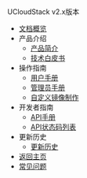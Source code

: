 <div class="sidebar_title icon-product__ucloudstack">UCloudStack v2.x版本</div>

* [文档概览](UCloudStack/README.md)
* 产品介绍
  * [产品简介](UCloudStack/v2.x/introduction/README.md)
  * [技术白皮书](UCloudStack/v2.x/techwhitepaper/README.md)
* 操作指南
  * [用户手册](UCloudStack/v2.x/userguide/README.md)
  * [管理员手册](UCloudStack/v2.x/adminguide/README.md)
  * [自定义镜像制作](UCloudStack/v2.x/customimage/README.md)
* 开发者指南
  * [API手册](UCloudStack/v2.x/apiguide/README.md)
  * [API状态码列表](UCloudStack/v2.x/apiretcode/README.md)
* 更新历史
  * [更新历史](UCloudStack/changelog/v2.x/README.md)
* [返回主页](UCloudStack/README.md)
* [常见问题](UCloudStack/faq.md)